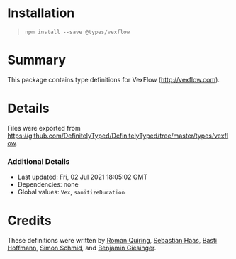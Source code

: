 # Installation
> `npm install --save @types/vexflow`

# Summary
This package contains type definitions for VexFlow (http://vexflow.com).

# Details
Files were exported from https://github.com/DefinitelyTyped/DefinitelyTyped/tree/master/types/vexflow.

### Additional Details
 * Last updated: Fri, 02 Jul 2021 18:05:02 GMT
 * Dependencies: none
 * Global values: `Vex`, `sanitizeDuration`

# Credits
These definitions were written by [Roman Quiring](https://github.com/rquiring), [Sebastian Haas](https://github.com/sebastianhaas), [Basti Hoffmann](https://github.com/bohoffi), [Simon Schmid](https://github.com/sschmidTU), and [Benjamin Giesinger](https://github.com/bneumann).
